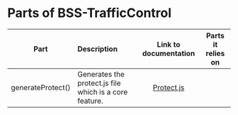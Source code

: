 # Parts of BSS-TrafficControl

| Part              | Description                             | Link to documentation | Parts it relies on         |
|:-----------------:|:----------------------------------------|:-----------------------------:|:------------------:|
| generateProtect() | Generates the protect.js file which is a core feature.  | [Protect.js](partsprotectjs) |              